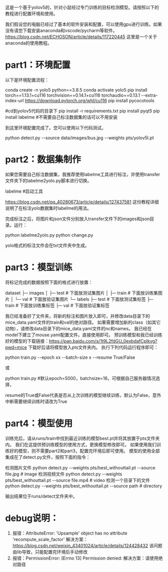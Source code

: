 这是一个基于yolov5的，针对小鼠经过专门训练的目标检测模型。请按照以下的教程进行配置环境和使用。

我们假设您的电脑已经过了基本的软件安装和配置，可以使用gpu进行训练。如果没有请您下载安装anaconda和vscode/pycharm等软件。
https://blog.csdn.net/ECHOSON/article/details/117220445 这里是一个关于anaconda的使用教程。

# part1：环境配置
以下是环境配置流程：

conda create -n yolo5 python==3.8.5
conda activate yolo5
pip install torch==1.13.1+cu116 torchvision==0.14.1+cu116 torchaudio==0.13.1 --extra-index-url https://download.pytorch.org/whl/cu116
pip install pycocotools

#cd到yolov5代码的目录下
pip install -r requirements.txt
pip install pyqt5
pip install labelme  #不需要自己标注数据集的话可以不用安装

到这里环境配置完成了。您可以使用以下代码测试。

python detect.py --source data/images/bus.jpg --weights pts/yolov5l.pt

# part2：数据集制作
如果您需要自己标注数据集，我推荐使用labelme工具进行标注，并使用transfer文件夹下的labelme2yolo.py脚本进行切换。

labelme #启动工具

https://blog.csdn.net/qq_40280673/article/details/127437581 这份教程详细说明了在标注yolo数据集时labelme的用法。

完成标注之后，将图片和json文件分别放入transfer文件下的images和json目录。运行：

python labelme2yolo.py
python change.py

yolo格式的标注文件会在txt文件夹中生成。

# part3：模型训练
将标记完成的数据按照下面的格式进行放置：

dataset
       ├─ images
       │    ├─ test # 下面放测试集图片
       │    ├─ train # 下面放训练集图片
       │    └─ val # 下面放验证集图片
       └─ labels
              ├─ test # 下面放测试集标签
              ├─ train # 下面放训练集标签
              ├─ val # 下面放验证集标签
              
我已经准备好了文件夹，将新的标注和图片放入即可，并修改data目录下的mice_data.yaml文件的train和val的绝对路径。
如果需要增加新的class（如其它动物），请修改data目录下的mice_data.yaml文件的nc和names。
我已经在model下建立了mouse.yaml配置文件。直接使用即可。
预训练模型和我已经训练好的模型的下载链接：https://pan.baidu.com/s/1t9L2fdGU_0exbdafCpIkvg?pwd=mice 
下载好后请将模型放入pts文件夹内。
执行下列代码运行程序即可：

python train.py --epoch xx --batch-size x --resume True/False

或

python train.py #默认epoch=5000，batchsize=16，可根据自己服务器情况选择，

resume的True或False代表是否从上次训练的模型继续训练，默认为False，意外中断需要继续训练时请改为True

# part4：模型使用
训练完后，请从runs/train中找到最近训练的模型best.pt并将其放置于pts文件夹内。
我们在这提供预训练模型的使用方式，更换模型修改即可。
如果使用我们训练好的模型，则不需要part2和part3，配置完环境后即可使用。
模型的使用全部集成在了detect.py文件，按照下面的指令：

 检测图片文件
  python detect.py  --weights pts/best_withouttail.pt --source file.jpg  # image 
 检测视频文件
   python detect.py --weights pts/best_withouttail.pt --source file.mp4  # video
 检测一个目录下的文件
  python detect.py --weights pts/best_withouttail.pt --source path  # directory

输出结果位于runs/detect文件夹中。


# debug说明：
1. 报错：AttributeError: 'Upsample' object has no attribute 'recompute_scale_factor'
   解决方案： https://blog.csdn.net/weixin_43401024/article/details/124428432
   该问题由lib导致，只能配置完环境后手动修改
2. 报错：PermissionError: [Errno 13] Permission denied:
   解决方案：请使用绝对路径  